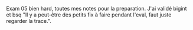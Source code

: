 Exam 05 bien hard, toutes mes notes pour la preparation. J'ai validé bigint et bsq "Il y a peut-être des petits fix à faire pendant l'eval, faut juste regarder la trace.".
